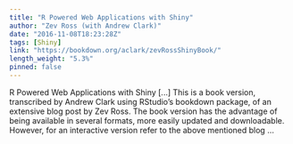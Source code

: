 ```yaml
---
title: "R Powered Web Applications with Shiny"
author: "Zev Ross (with Andrew Clark)"
date: "2016-11-08T18:23:28Z"
tags: [Shiny]
link: "https://bookdown.org/aclark/zevRossShinyBook/"
length_weight: "5.3%"
pinned: false
---
```


R Powered Web Applications with Shiny [...] This is a book version, transcribed by Andrew Clark using RStudio’s bookdown package, of an extensive blog post by Zev Ross. The book version has the advantage of being available in several formats, more easily updated and downloadable. However, for an interactive version refer to the above mentioned blog ...
